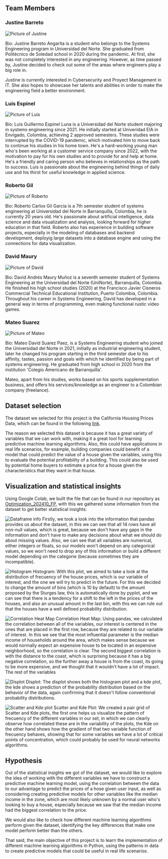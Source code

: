 ## Team Members

### Justine Barreto

![Picture of Justine](assets/TeamPictures/Justine.jpeg)

Bio: Justine Barreto Angarita is a student who belongs to the Systems Engineering program in Universidad del Norte. She graduated from Politécnico de Soledad school in 2020 during the pandemic. At first, she was not completely interested in any engineering. However, as time passed by, Justine decided to check out some of the areas where engineers play a big role in. 

Justine is currently interested in Cybersecurity and Proyect Management in IT. She also hopes to showcase her talents and abilities in order to make the engineering field a better environment.

### Luis Espinel

![Picture of Luis](assets/TeamPictures/Luis.jpeg)

Bio: Luis Guillermo Espinel Luna is a Universidad del Norte student majoring in systems engineering since 2021. He initially started at Univeridad EIA in Envigado, Colombia, achieving 2 approved semesters. These studies were interrupted by the COVID-19 pandemic, which motivated him to move back to continue his studies in his home town. He's a hard-working young man who's been working at a customer service company since 2022, with the motivation to pay for his own studies and to provide for and help at home. He's a friendly and caring person who believes in relationships as the path to success. Luis is passionate about the engineering behind things of daily use and his thirst for useful knowledge in applied science.

### Roberto Gil

![Picture of Roberto](assets/TeamPictures/Roberto.jpeg)

Bio: Roberto Carlos Gil García is a 7th semester student of systems engineering at Universidad del Norte in Barranquilla, Colombia, he is currently 20 years old. He's passionate about artificial intelligence, data science and data visualization and analysis, looking forward for higher education in that field. Roberto also has experience in building software projects, especially in the modeling of databases and backend development, deployig large datasets into a database engine and using the connections for data visualization. 

### David Maury

![Picture of David](assets/TeamPictures/David.jpeg)

Bio: David Andrés Maury Muñoz is a seventh semester student of Systems Engineering at the Universidad del Norte (UniNorte), Barranquilla, Colombia. He finished his high school studies (2020) at the Francisco Javier Cisneros Commercial Technical Educational Institution, Puerto Colombia, Colombia. Throughout his career in Systems Engineering, David has developed in a general way in terms of programming, even making functional rustic video games.

### Mateo Suarez

![Picture of Mateo](assets/TeamPictures/Mateo.jpeg)

Bio: Mateo David Suarez Paez, is a Systems Engineering student who joined the Universidad del Norte in 2021, initially as
industrial engineering student, later he changed his program starting in the third semester due to his affinity, tastes, passion
and goals with which he identified by being part of systems engineering. He graduated from high school in 2020 from the institution 'Colegio Americano de Barranquilla'.

Mateo, apart from his studies, works based on his sports supplementation business, and offers his services/knowledge as an engineer to a Colombian company (freelance).

## Dataset selection

The dataset we selected for this project is the California Housing Prices Data, which can be found in the following [link](https://www.kaggle.com/datasets/fedesoriano/california-housing-prices-data-extra-features/code).

The reason we selected this dataset is because it has a great variety of variables that we can work with, making it a great tool for learning predictive machine learning algorithms. Also, this could have applications in real life scenarios, for example, building companies could benefit of a model that could predict the value of a house given the variables, using this to evaluate the potential profitability of a building. This could also be used by potential home buyers to estimate a price for a house given the characteristics that they want in that house.

## Visualization and statistical insights

Using Google Colab, we built the file that can be found in our repository as [Optimization_202410_FP](assets\DatasetVisualization\Optimization_202410_FP.ipynb), with this we gathered some information from the dataset to get better statistical insights:

![Dataframe info](assets\DatasetVisualization\DatasetInfo.png)
Firstly, we took a look into the information that pandas provides us about the dataset, in this we can see that all 14 rows have all non-null values, which is great, because we don't have any gaps in the information and don't have to make any decisions about what we should do about missing values. Also, we can see that all variables are numerical, either integers or floats, so our models won't depend on any categorical values, so we won't need to drop any of this information or build a different model depending on the categorie (because sometimes they are incompatible).

![Histogram](assets\DatasetVisualization\Histogram.png)
Histogram: With this plot, we aimed to take a look at the distribution of frecuency of the house prices, which is our variable of interest, and the one we will try to predict in the future. For this we decided to change the amount of bins (which is 10 by default) to the amount proposed by the Sturges law, this is automatically done by pyplot, and we can see that there is a tendency for a shift to the left in the prices of the houses, and also an unusual amount in the last bin, with this we can rule out that the houses have a well defined probability distribution.

![Correlation Heat Map](assets\DatasetVisualization\CorrelationHeatMap.png)
Correlation Heat Map: Using pandas, we calculated the correlation between all of the variables, our interest is centered in the ones that are placed in the first row, because they are related to our variable of interest. In this we see that the most influential parameter is the median income of households around the area, which makes sense because we would normally expect an expensive house to be located in an expensive neighborhood, so the correlation is clear. The second biggest correlation is with the distance to the coast, which is surprising because it has a big negative correlation, so the further away a house is from the coast, its going to be more expensive, and we thought that it wouldn't have a lot of impact. The rest of the variables

![Displot](assets\DatasetVisualization\Displot.png)
Displot: The displot shows both the histogram plot and a kde plot, the kde shows a prediction of the probability distribution based on the behavior of the data, again confirming that it doesn't follow conventional probability distributions.

![Scatter and Kde plot](assets\DatasetVisualization\ScatterKdePlot.png)
Scatter and Kde Plot: We created a pair grid of Scatter and Kde plots, the first one helps us visualize the pattern of frecuency of the different variables in our set, in which we can clearly observe how correlated these are in the variability of the plots, the Kde on the other hand shows how the gradient of that two variable function of frecuency behaves, showing that for some variables we have a lot of critical points of concentration, which could probably be used for neural networks algorithms.

## Hypothesis 

Out of the statistical insights we got of the dataset, we would like to explore the idea of working with the different variables we have to construct a predictive machine learning model, using the correlation between the data to our advantage to predict the prices of a hose given user input, as well as considering creating predictive models for other variables like the median income in the zone, which are most likely unknown by a normal user who's looking to buy a house, especially because we saw that the median income had the biggest correlation to the price.

We would also like to check how different machine learning algorithms perform given the dataset, identifying the key differences that make one model perform better than the others.

That said, the main objective of this project is to learn the implementation of different machine learning algorithms in Python, using the patterns in data to create predictive models that could be useful in real life scenarios.